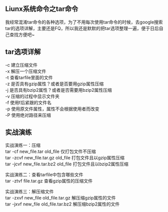 ## Liunx系统命令之tar命令

我经常混淆tar命令的各种选项，为了不用每次使用tar命令的时候，去google搜索tar的选项详解，主要还是FQ，所以我还是默默的把tar选项整理一遍，便于日后自己查找方便吧~  



tar选项详解
----------------
-c 建立压缩文件  
-x 解压一个压缩文件  
-t 查看tarfile里面的文件  
-z 是否具有gzip属性？或者是否要用gzip属性压缩  
-j 是否具有bzip2属性？或者是否需要用bzip2属性压缩  
-v 压缩的过程中显示文件夹  
-f 使用f后紧跟的文件名  
-p 使用原文件属性，属性不会根据使用者而改变  
-P 使用绝对路径来压缩  


实战演练
-------------
实战演练一：压缩  
tar -cf new_file.tar old_file         仅打包文件不压缩  
tar -zcvf new_file.tar.gz old_file     打包文件且以gzip属性压缩  
tar -jcvf new_file.tar.bz2 old_file    打包文件且以bzip2属性压缩  

实战演练二：查看tarfile中包含哪些文件  
tar -ztvf file.tar.gz    查看gzip属性的压缩文件  

实战演练三：解压缩文件  
tar -zxvf new_file old_file.tar.gz    解压缩gzip属性的文件  
tar -jxvf new_file old_file.tar.bz2   解压缩bzip2属性的文件  

